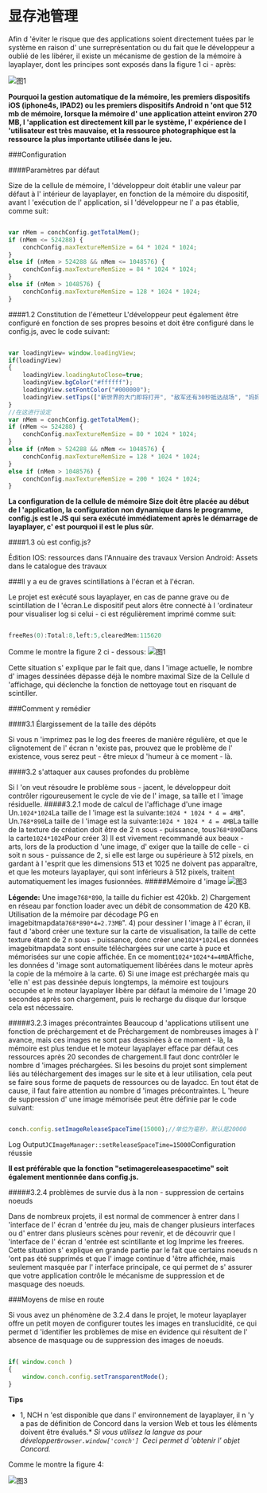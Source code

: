 # 显存池管理

Afin d 'éviter le risque que des applications soient directement tuées par le système en raison d' une surreprésentation ou du fait que le développeur a oublié de les libérer, il existe un mécanisme de gestion de la mémoire à layaplayer, dont les principes sont exposés dans la figure 1 ci - après:


![图1](img/1.jpg)  




**Pourquoi la gestion automatique de la mémoire, les premiers dispositifs iOS (iphone4s, IPAD2) ou les premiers dispositifs Android n 'ont que 512 mb de mémoire, lorsque la mémoire d' une application atteint environ 270 MB, l 'application est directement kill par le système, l' expérience de l 'utilisateur est très mauvaise, et la ressource photographique est la ressource la plus importante utilisée dans le jeu.**

###Configuration



####Paramètres par défaut

Size de la cellule de mémoire, l 'développeur doit établir une valeur par défaut à l' intérieur de layaplayer, en fonction de la mémoire du dispositif, avant l 'exécution de l' application, si l 'développeur ne l' a pas établie, comme suit:

```javascript

var nMem = conchConfig.getTotalMem();
if (nMem <= 524288) {
    conchConfig.maxTextureMemSize = 64 * 1024 * 1024;
}
else if (nMem > 524288 && nMem <= 1048576) {
    conchConfig.maxTextureMemSize = 84 * 1024 * 1024;
}
else if (nMem > 1048576) {
    conchConfig.maxTextureMemSize = 128 * 1024 * 1024;
}
```




####1.2 Constitution de l'émetteur
L'développeur peut également être configuré en fonction de ses propres besoins et doit être configuré dans le config.js, avec le code suivant:


```javascript

var loadingView= window.loadingView;
if(loadingView)
{
    loadingView.loadingAutoClose=true;
    loadingView.bgColor("#ffffff");
    loadingView.setFontColor("#000000");
    loadingView.setTips(["新世界的大门即将打开", "敌军还有30秒抵达战场", "妈妈说，心急吃不了热豆腐"]);
}
//在这进行设定
var nMem = conchConfig.getTotalMem();
if (nMem <= 524288) {
    conchConfig.maxTextureMemSize = 80 * 1024 * 1024;
}
else if (nMem > 524288 && nMem <= 1048576) {
    conchConfig.maxTextureMemSize = 128 * 1024 * 1024;
}
else if (nMem > 1048576) {
    conchConfig.maxTextureMemSize = 200 * 1024 * 1024;
}
```


**La configuration de la cellule de mémoire Size doit être placée au début de l 'application, la configuration non dynamique dans le programme, config.js est le JS qui sera exécuté immédiatement après le démarrage de layaplayer, c' est pourquoi il est le plus sûr.**



####1.3 où est config.js?

Édition IOS: ressources dans l'Annuaire des travaux
Version Android: Assets dans le catalogue des travaux



###Il y a eu de graves scintillations à l'écran et à l'écran.

Le projet est exécuté sous layaplayer, en cas de panne grave ou de scintillation de l 'écran.Le dispositif peut alors être connecté à l 'ordinateur pour visualiser log si celui - ci est régulièrement imprimé comme suit:


```verilog

freeRes(0):Total:8,left:5,clearedMem:115620
```


Comme le montre la figure 2 ci - dessous:
![图1](img/2.jpg)  


Cette situation s' explique par le fait que, dans l 'image actuelle, le nombre d' images dessinées dépasse déjà le nombre maximal Size de la Cellule d 'affichage, qui déclenche la fonction de nettoyage tout en risquant de scintiller.


###Comment y remédier

####3.1 Élargissement de la taille des dépôts

Si vous n 'imprimez pas le log des freeres de manière régulière, et que le clignotement de l' écran n 'existe pas, prouvez que le problème de l' existence, vous serez peut - être mieux d 'humeur à ce moment - là.

####3.2 s'attaquer aux causes profondes du problème

Si l 'on veut résoudre le problème sous - jacent, le développeur doit contrôler rigoureusement le cycle de vie de l' image, sa taille et l 'image résiduelle.
#####3.2.1 mode de calcul de l'affichage d'une image
Un.`1024*1024`La taille de l 'image est la suivante:`1024 * 1024 * 4 = 4MB`".
Un.`768*890`La taille de l 'image est la suivante:`1024 * 1024 * 4 = 4MB`La taille de la texture de création doit être de 2 n sous - puissance, tous`768*890`Dans la carte`1024*1024`Pour créer
3) Il est vivement recommandé aux beaux - arts, lors de la production d 'une image, d' exiger que la taille de celle - ci soit n sous - puissance de 2, si elle est large ou supérieure à 512 pixels, en gardant à l 'esprit que les dimensions 513 et 1025 ne doivent pas apparaître, et que les moteurs layaplayer, qui sont inférieurs à 512 pixels, traitent automatiquement les images fusionnées.
#####Mémoire d 'image
![图3](img/3.jpg)  


**Légende:**
Une image`768*890`, la taille du fichier est 420kb.
2) Chargement en réseau par fonction loader avec un débit de consommation de 420 KB.
Utilisation de la mémoire par décodage PG en imagebitmapdata`768*890*4=2.73MB`".
4) pour dessiner l 'image à l' écran, il faut d 'abord créer une texture sur la carte de visualisation, la taille de cette texture étant de 2 n sous - puissance, donc créer une`1024*1024`Les données imagebitmapdata sont ensuite téléchargées sur une carte à puce et mémorisées sur une copie affichée.
En ce moment`1024*1024*4=4MB`Affiche, les données d 'image sont automatiquement libérées dans le moteur après la copie de la mémoire à la carte.
6) Si une image est préchargée mais qu 'elle n' est pas dessinée depuis longtemps, la mémoire est toujours occupée et le moteur layaplayer libère par défaut la mémoire de l 'image 20 secondes après son chargement, puis le recharge du disque dur lorsque cela est nécessaire.

#####3.2.3 images précontraintes
Beaucoup d 'applications utilisent une fonction de préchargement et de Préchargement de nombreuses images à l' avance, mais ces images ne sont pas dessinées à ce moment - là, la mémoire est plus tendue et le moteur layaplayer efface par défaut ces ressources après 20 secondes de chargement.Il faut donc contrôler le nombre d 'images préchargées.
Si les besoins du projet sont simplement liés au téléchargement des images sur le site et à leur utilisation, cela peut se faire sous forme de paquets de ressources ou de layadcc.
En tout état de cause, il faut faire attention au nombre d 'images précontraintes.
L 'heure de suppression d' une image mémorisée peut être définie par le code suivant:


```javascript

conch.config.setImageReleaseSpaceTime(15000);//单位为毫秒，默认是20000
```

Log Output`JCImageManager::setReleaseSpaceTime=15000`Configuration réussie

**Il est préférable que la fonction "setimagereleasespacetime" soit également mentionnée dans config.js.**

#####3.2.4 problèmes de survie dus à la non - suppression de certains noeuds

Dans de nombreux projets, il est normal de commencer à entrer dans l 'interface de l' écran d 'entrée du jeu, mais de changer plusieurs interfaces ou d' entrer dans plusieurs scènes pour revenir, et de découvrir que l 'interface de l' écran d 'entrée est scintillante et log Imprime les freeres.
Cette situation s' explique en grande partie par le fait que certains noeuds n 'ont pas été supprimés et que l' image continue d 'être affichée, mais seulement masquée par l' interface principale, ce qui permet de s' assurer que votre application contrôle le mécanisme de suppression et de masquage des noeuds.


###Moyens de mise en route

Si vous avez un phénomène de 3.2.4 dans le projet, le moteur layaplayer offre un petit moyen de configurer toutes les images en translucidité, ce qui permet d 'identifier les problèmes de mise en évidence qui résultent de l' absence de masquage ou de suppression des images de noeuds.


```javascript

if( window.conch )
{
    window.conch.config.setTransparentMode();
}
```

**Tips**  
* 1, NCH n 'est disponible que dans l' environnement de layaplayer, il n 'y a pas de définition de Concord dans la version Web et tous les éléments doivent être évalués.*
*Si vous utilisez la langue as pour développer`Browser.window['conch'] `Ceci permet d 'obtenir l' objet Concord.*

Comme le montre la figure 4:

![图3](img/4.jpg)  

